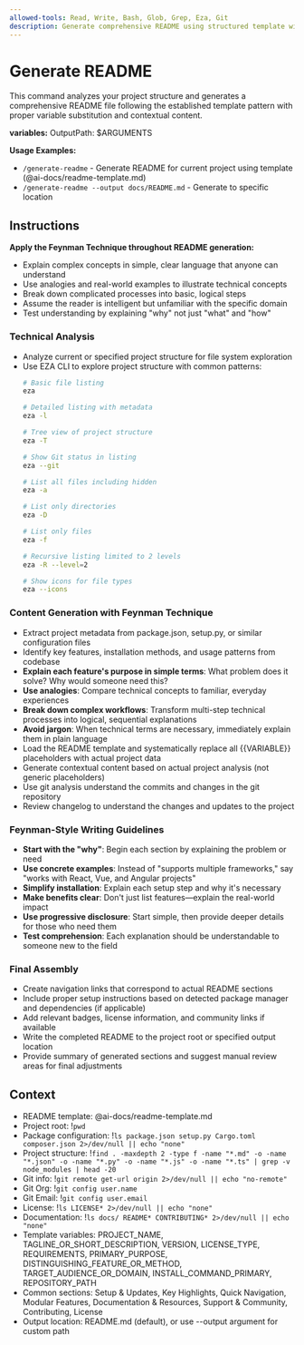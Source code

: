 ```yaml
---
allowed-tools: Read, Write, Bash, Glob, Grep, Eza, Git
description: Generate comprehensive README using structured template with project analysis
---
```


# Generate README

This command analyzes your project structure and generates a comprehensive README file following the established template pattern with proper variable substitution and contextual content.

**variables:**
OutputPath: $ARGUMENTS

**Usage Examples:**
- `/generate-readme` - Generate README for current project using template (@ai-docs/readme-template.md)
- `/generate-readme --output docs/README.md` - Generate to specific location

## Instructions

**Apply the Feynman Technique throughout README generation:**
- Explain complex concepts in simple, clear language that anyone can understand
- Use analogies and real-world examples to illustrate technical concepts
- Break down complicated processes into basic, logical steps
- Assume the reader is intelligent but unfamiliar with the specific domain
- Test understanding by explaining "why" not just "what" and "how"

### Technical Analysis
- Analyze current or specified project structure for file system exploration
- Use EZA CLI to explore project structure with common patterns:
  ```bash
  # Basic file listing
  eza
  
  # Detailed listing with metadata
  eza -l
  
  # Tree view of project structure
  eza -T
  
  # Show Git status in listing
  eza --git
  
  # List all files including hidden
  eza -a
  
  # List only directories
  eza -D
  
  # List only files
  eza -f
  
  # Recursive listing limited to 2 levels
  eza -R --level=2
  
  # Show icons for file types
  eza --icons
  ```

### Content Generation with Feynman Technique
- Extract project metadata from package.json, setup.py, or similar configuration files
- Identify key features, installation methods, and usage patterns from codebase
- **Explain each feature's purpose in simple terms**: What problem does it solve? Why would someone need this?
- **Use analogies**: Compare technical concepts to familiar, everyday experiences
- **Break down complex workflows**: Transform multi-step technical processes into logical, sequential explanations
- **Avoid jargon**: When technical terms are necessary, immediately explain them in plain language
- Load the README template and systematically replace all {{VARIABLE}} placeholders with actual project data
- Generate contextual content based on actual project analysis (not generic placeholders)
- Use git analysis understand the commits and changes in the git repository
- Review changelog to understand the changes and updates to the project

### Feynman-Style Writing Guidelines
- **Start with the "why"**: Begin each section by explaining the problem or need
- **Use concrete examples**: Instead of "supports multiple frameworks," say "works with React, Vue, and Angular projects"
- **Simplify installation**: Explain each setup step and why it's necessary
- **Make benefits clear**: Don't just list features—explain the real-world impact
- **Use progressive disclosure**: Start simple, then provide deeper details for those who need them
- **Test comprehension**: Each explanation should be understandable to someone new to the field

### Final Assembly
- Create navigation links that correspond to actual README sections
- Include proper setup instructions based on detected package manager and dependencies (if applicable)
- Add relevant badges, license information, and community links if available
- Write the completed README to the project root or specified output location
- Provide summary of generated sections and suggest manual review areas for final adjustments

## Context
- README template: @ai-docs/readme-template.md
- Project root: !`pwd`
- Package configuration: !`ls package.json setup.py Cargo.toml composer.json 2>/dev/null || echo "none"`
- Project structure: !`find . -maxdepth 2 -type f -name "*.md" -o -name "*.json" -o -name "*.py" -o -name "*.js" -o -name "*.ts" | grep -v node_modules | head -20`
- Git info: !`git remote get-url origin 2>/dev/null || echo "no-remote"`
- Git Org: !`git config user.name`
- Git Email: !`git config user.email`
- License: !`ls LICENSE* 2>/dev/null || echo "none"`
- Documentation: !`ls docs/ README* CONTRIBUTING* 2>/dev/null || echo "none"`
- Template variables: PROJECT_NAME, TAGLINE_OR_SHORT_DESCRIPTION, VERSION, LICENSE_TYPE, REQUIREMENTS, PRIMARY_PURPOSE, DISTINGUISHING_FEATURE_OR_METHOD, TARGET_AUDIENCE_OR_DOMAIN, INSTALL_COMMAND_PRIMARY, REPOSITORY_PATH
- Common sections: Setup & Updates, Key Highlights, Quick Navigation, Modular Features, Documentation & Resources, Support & Community, Contributing, License
- Output location: README.md (default), or use --output argument for custom path